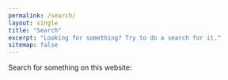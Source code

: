 ```yaml
---
permalink: /search/
layout: single
title: "Search"
excerpt: "Looking for something? Try to do a search for it."
sitemap: false
---
```


Search for something on this website:

<script type="text/javascript">
  var GOOG_FIXURL_LANG = 'en';
  var GOOG_FIXURL_SITE = '{{ site.url }}'
</script>
<script type="text/javascript"
  src="//linkhelp.clients.google.com/tbproxy/lh/wm/fixurl.js">
</script>
